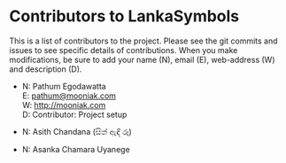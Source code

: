 Contributors to LankaSymbols
===============

This is a list of contributors to the project. Please see the git commits and issues to see specific details of contributions.
When you make modifications, be sure to add your name (N), email (E), web-address (W) and description (D).

- N: Pathum Egodawatta  
  E: pathum@mooniak.com  
  W: http://mooniak.com  
  D: Contributor: Project setup  

- N: Asith Chandana (සිත් ඇඳි රූ)

- N: Asanka Chamara Uyanege
